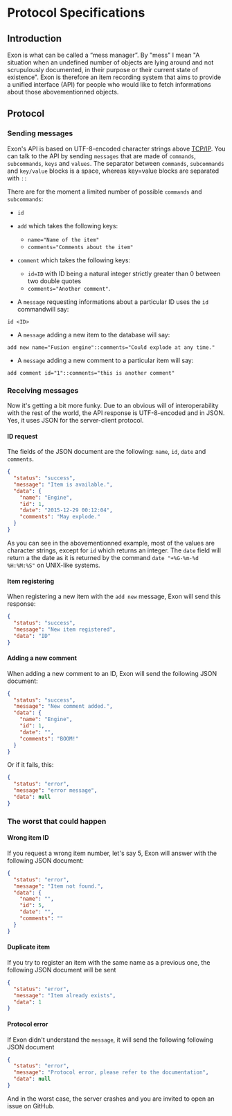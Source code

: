 Protocol Specifications
=======================

Introduction
--------

Exon is what can be called a “mess manager”. By "mess" I mean "A situation when an undefined number of objects are lying around and not scrupulously
documented, in their purpose or their current state of existence".
Exon is therefore an item recording system that aims to provide a unified interface (API) for people who would like to fetch informations about those
abovementionned objects.

Protocol
--------

### Sending messages

Exon's API is based on UTF-8-encoded character strings above [TCP/IP](https://en.wikipedia.org/wiki/Internet_protocol_suite).
You can talk to the API by sending `messages` that are made of `commands`, `subcommands`, `keys` and `values`.
The separator between `commands`, `subcommands` and `key/value` blocks is a space, whereas key=value blocks are separated with `::`

There are for the moment a limited number of possible `commands` and `subcommands`:

* `id`

* `add` which takes the following keys:
    * `name="Name of the item"`
    * `comments="Comments about the item"`

* `comment` which takes the following keys:
    * `id=ID` with ID being a natural integer strictly greater than 0 between two double quotes
    * `comments="Another comment"`.

* A `message` requesting informations about a particular ID uses the `id` commandwill say:

`id <ID>`

* A `message` adding a new item to the database will say:

`add new name="Fusion engine"::comments="Could explode at any time."`

* A `message` adding a new comment to a particular item will say:

`add comment id="1"::comments="this is another comment"`

### Receiving messages
Now it's getting a bit more funky. Due to an obvious will of interoperability with the rest of the world, the API response is UTF-8-encoded and in JSON.
Yes, it uses JSON for the server-client protocol.

#### ID request
The fields of the JSON document are the following: `name`, `id`, `date` and `comments`.


```JSON
{
  "status": "success",
  "message": "Item is available.",
  "data": {
    "name": "Engine",
    "id": 1,
    "date": "2015-12-29 00:12:04",
    "comments": "May explode."
  }
}
```
As you can see in the abovementionned example, most of the values are character strings, except for `id` which returns an integer. The `date` field will return a
the date as it is returned by the command `date "+%G-%m-%d %H:%M:%S"` on UNIX-like systems.

#### Item registering

When registering a new item with the `add new` message, Exon will send this response:

```JSON
{
  "status": "success",
  "message": "New item registered",
  "data": "ID"
}
```

#### Adding a new comment

When adding a new comment to an ID, Exon will send the following JSON document:

```JSON
{
  "status": "success",
  "message": "New comment added.",
  "data": {
    "name": "Engine",
    "id": 1,
    "date": "",
    "comments": "BOOM!"
  }
}
```
Or if it fails, this:

```JSON
{
  "status": "error",
  "message": "error message",
  "data": null
}
```

### The worst that could happen

#### Wrong item ID

If you request a wrong item number, let's say 5, Exon will answer with the following JSON document:

```JSON
{
  "status": "error",
  "message": "Item not found.",
  "data": {
    "name": "",
    "id": 5,
    "date": "",
    "comments": ""
  }
}
```
#### Duplicate item

If you try to register an item with the same name as a previous one, the following JSON document will be sent

```JSON
{
  "status": "error",
  "message": "Item already exists",
  "data": 1
}
```
#### Protocol error

If Exon didn't understand the `message`, it will send the following following JSON document

```JSON
{
  "status": "error",
  "message": "Protocol error, please refer to the documentation",
  "data": null
}
```

And in the worst case, the server crashes and you are invited to open an issue on GitHub.

